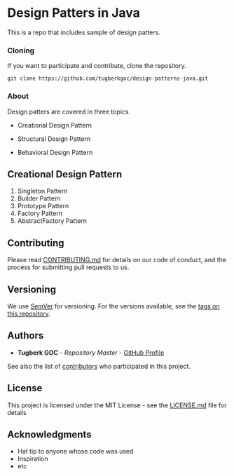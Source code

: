 # Design Patters in Java

This is a repo that includes sample of design patters.

### Cloning

If you want to participate and contribute, clone the repository.

```
git clone https://github.com/tugberkgoc/design-patterns-java.git
```

### About

Design patters are covered in three topics.

* Creational Design Pattern 

* Structural Design Pattern

* Behavioral Design Pattern

## Creational Design Pattern

1) Singleton Pattern
2) Builder Pattern
3) Prototype Pattern
4) Factory Pattern
5) AbstractFactory Pattern

## Contributing

Please read [CONTRIBUTING.md](https://gist.github.com/PurpleBooth/b24679402957c63ec426) for details on our code of conduct, and the process for submitting pull requests to us.

## Versioning

We use [SemVer](http://semver.org/) for versioning. For the versions available, see the [tags on this repository](https://github.com/your/project/tags). 

## Authors

* **Tugberk GOC** - *Repository Master* - [GitHub Profile](https://github.com/tugberkgoc)

See also the list of [contributors](https://github.com/your/project/contributors) who participated in this project.

## License

This project is licensed under the MIT License - see the [LICENSE.md](LICENSE.md) file for details

## Acknowledgments

* Hat tip to anyone whose code was used
* Inspiration
* etc